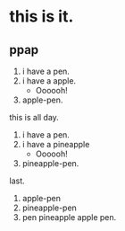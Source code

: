 # this is it.

## ppap

1. i have a pen.
1. i have a apple.
    - Oooooh!
1. apple-pen.

this is all day.

1. i have a pen.
1. i have a pineapple
    - Oooooh!
1. pineapple-pen.

last.

1. apple-pen
1. pineapple-pen
1. pen pineapple apple pen.

